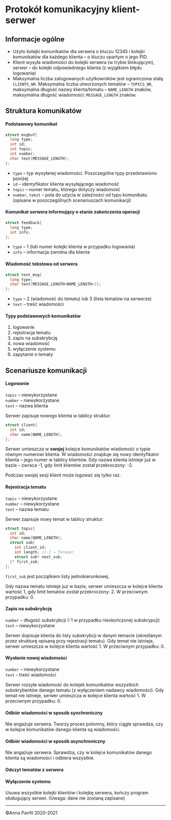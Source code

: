 # Protokół komunikacyjny klient-serwer

[//]: [TOC]

## Informacje ogólne
- Użyto kolejki komunikatów dla serwera o kluczu 12345 i kolejki komunikatów dla każdego klienta – o kluczu opartym o jego PID.
- Klient wysyła wiadomości do kolejki serwera (w trybie blokującym), serwer – do kolejki odpowiedniego klienta (z wyjątkiem błędu logowania)
- Maksymalna liczba zalogowanych użytkowników jest ograniczona stałą `CLIENTS_NR`. Maksymalna liczba utworzonych tematów – `TOPICS_NR`, maksymalna długość nazwy klienta/tematu – `NAME_LENGTH` znaków, maksymalna długość wiadomości: `MESSAGE_LENGTH` znaków.

## Struktura komunikatów
#### Podstawowy komunikat

```c
struct msgbuf{
  long type;
  int id;
  int topic;
  int number;
  char text[MESSAGE_LENGTH];
};
```

- `type` – typ wysyłanej wiadomości. Poszczególne typy przedstawiono poniżej
- `id` – identyfikator klienta wysyłającego wiadomość
- `topic` – numer tematu, którego dotyczy wiadomość
- `number`, `tekst` – pola do użycia w zależności od typu komunikatu (opisane w poszczególnych scenariuszach komunikacji)

#### Komunikat serwera informujący o stanie zakończenia operacji

```c
struct feedback{
  long type;
  int info;
};
```

- `type` – 1 (lub numer kolejki klienta w przypadku logowania)
- `info` – informacja zwrotna dla klienta

#### Wiadomość tekstowa od serwera
```c
struct text_msg{
  long type;
  char text[MESSAGE_LENGTH+NAME_LENGTH+2];
};
```

- `type` – 2 (wiadomość do tematu) lub 3 (lista tematów na serwerze)
- `text` – treść wiadomości

#### Typy podstawowych komunikatów
1. logowanie
1. rejestracja tematu
1. zapis na subskrybcję
1. nowa wiadomość
1. wyłączenie systemu
1. zapytanie o tematy

## Scenariusze komunikacji
#### Logowanie
  `topic` – niewykorzystane<br>
  `number` – niewykorzystane<br>
  `text` – nazwa klienta

  Serwer zapisuje nowego klienta w tablicy struktur:

  ```c
  struct client{
    int id;
    char name[NAME_LENGTH];
  };
  ```
  Serwer umieszcza w **swojej** kolejce komunikatów wiadomość o typie równym numerowi klienta. W wiadomości znajduje się nowy identyfikator klienta – jego numer w tablicy klientów. Gdy nazwa klienta istnieje już w bazie – zwraca -1, gdy limit klientów został przekroczony: -2.

  Podczas swojej sesji klient może logować się tylko raz.

#### Rejestracja tematu
  `topic` – niewykorzystane<br>
  `number` – niewykorzystane<br>
  `text` – nazwa tematu

  Serwer zapisuje nowy temat w tablicy struktur:

  ```c
  struct topic{
    int id;
    char name[NAME_LENGTH];
    struct sub{
      int client_id;
      int length; //-1 → forever
      struct sub* next_sub;
    }* first_sub;
  };
  ```

  `first_sub` jest początkiem listy jednokierunkowej.

  Gdy nazwa tematu istnieje już w bazie, serwer umieszcza w  kolejce klienta wartość 1, gdy limit tematów został przekroczony: 2. W przeciwnym przypadku: 0.

#### Zapis na subskrybcję
  `number` – długość subskrybcji (-1 w przypadku nieskończonej subskrypcji)<br>
  `text` – niewykorzystane

  Serwer dopisuje klienta do listy subskrybcji w danym temacie (określanym przez strukturę opisaną przy rejestracji tematu).
  Gdy temat nie istnieje, serwer umieszcza w  kolejce klienta wartość 1. W przeciwnym przypadku: 0.

#### Wysłanie nowej wiadomości
  `number` – niewykorzystane<br>
  `text` – treść wiadomości

  Serwer rozsyła wiadomość do kolejek komunikatów wszystkich subskrybentów danego tematu (z wyłączeniem nadawcy wiadomości).
  Gdy temat nie istnieje, serwer umieszcza w  kolejce klienta wartość 1. W przeciwnym przypadku: 0.

#### Odbiór wiadomości w sposób synchroniczny
  Nie angażuje serwera. Tworzy proces potomny, który ciągle sprawdza, czy w kolejce komunikatów danego klienta są wiadomości.

#### Odbiór wiadomości w sposób asynchroniczny
  Nie angażuje serwera. Sprawdza, czy w kolejce komunikatów danego klienta są wiadomości i odbiera wszystkie.

#### Odczyt tematów z serwera

#### Wyłączenie systemu
  Usuwa wszystkie kolejki klientów i kolejkę serwera, kończy program obsługujący serwer. (Uwaga: dane nie zostaną zapisane)

---
©Anna Panfil 2020-2021

